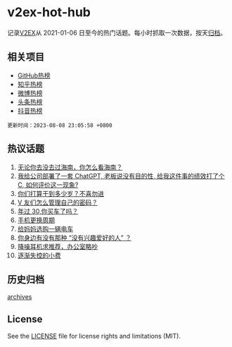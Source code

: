 # v2ex-hot-hub

 记录[V2EX](https://www.v2ex.com/)从 2021-01-06 日至今的热门话题。每小时抓取一次数据，按天[归档](archives)。
 
 ## 相关项目

- [GitHub热榜](https://github.com/snaildev/github-hot-hub)
- [知乎热榜](https://github.com/snaildev/zhihu-hot-hub)
- [微博热榜](https://github.com/snaildev/weibo-hot-hub)
- [头条热榜](https://github.com/snaildev/toutiao-hot-hub)
- [抖音热榜](https://github.com/snaildev/douyin-hot-hub)


 `更新时间：2023-08-08 23:05:58 +0800`

## 热议话题

1. [无论你去没去过海南，你怎么看海南？](https://www.v2ex.com/t/963237)
1. [我给公司部署了一套 ChatGPT, 老板说没有目的性, 给我这件事的绩效打了个 C, 如何评价这一现象?](https://www.v2ex.com/t/963224)
1. [你们打算干到多少岁？不喜勿进](https://www.v2ex.com/t/963275)
1. [V 友们怎么管理自己的密码？](https://www.v2ex.com/t/963304)
1. [年过 30,你买车了吗？](https://www.v2ex.com/t/963258)
1. [手机更换周期](https://www.v2ex.com/t/963296)
1. [给妈妈选购一辆电车](https://www.v2ex.com/t/963239)
1. [你身边有没有那种 “没有兴趣爱好的人” ？](https://www.v2ex.com/t/963384)
1. [降噪耳机求推荐，办公室略吵](https://www.v2ex.com/t/963289)
1. [逐渐失控的小费](https://www.v2ex.com/t/963313)

## 历史归档

[archives](archives)

## License

See the [LICENSE](LICENSE) file for license rights and limitations (MIT).
